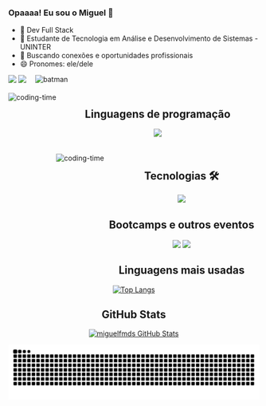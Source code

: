 ### Opaaaa! Eu sou o Miguel 👋

- 🌱 Dev Full Stack
- 📖 Estudante de Tecnologia em Análise e Desenvolvimento de Sistemas - UNINTER
- 👯 Buscando conexões e oportunidades profissionais
- 😄 Pronomes: ele/dele

<div> 
  <a href = "mailto:dev.miguelfmds@gmail.com"><img src="https://img.shields.io/badge/-Gmail-%23333?style=for-the-badge&logo=gmail&logoColor=white" target="_blank"></a>
  <a href="https://www.linkedin.com/in/miguel-francisco-a069252aa/" target="_blank"><img src="https://img.shields.io/badge/-LinkedIn-%230077B5?style=for-the-badge&logo=linkedin&logoColor=white" target="_blank"></a> 
  <img align="right" alt="batman" src ="https://media.giphy.com/media/oMLJaPmbUnoC4/giphy.gif" width="450">
  
</div>
<div  align="center"> 
  <div style="display: inline_block"><br>
    <img align="left" height="250" alt="coding-time" src="code.gif">
    <h2 align="center">Linguagens de programação</h2>
    <div>
      <p align="center">
        <a href="https://skillicons.dev">
          <img src="https://skillicons.dev/icons?i=javascript,html,css" />
        </a>
      </p>
    </div>
  </div>

<div  align="center"> 
  <div style="display: inline_block"><br>
    <img align="left" height="250" alt="coding-time" src="code.gif">
    <h2 align="center">Tecnologias 🛠</h2>
    <div>
      <p align="center">
        <a href="https://skillicons.dev">
          <img src="https://skillicons.dev/icons?i=github,vscode,figma,azure,react,tailwind,vite,git,vercel,nodejs,vite" />
        </a>
      </p>
    </div>  
   </div>
  </div>

   ## Bootcamps e outros eventos
   [<img src="https://hermes.dio.me/tracks/4d998d5c-36c1-497b-8da0-8db465c820eb.png" height="70"></a>](https://web.dio.me/track/microsoft-azure-ai-fundamentals?page=1&search=&tab=path)
   [<img src="https://app.rocketseat.com.br/_next/image?url=https%3A%2F%2Fmedia.graphassets.com%2FVQUrcxmRwudk9HRfqaOB&w=128&q=75" height="25"></a>](https://www.rocketseat.com.br/eventos/nlw)

   ## Linguagens mais usadas
   
   [![Top Langs](https://github-readme-stats.vercel.app/api/top-langs/?username=miguelfmds&layout=donut-vertical)](https://github.com/miguelfmds/github-readme-stats)

   ## GitHub Stats
   [![miguelfmds GitHub Stats](https://github-readme-stats.vercel.app/api?username=miguelfmds&show_icons=true&theme=tokyonight)](https://github.com/miguelfmds/github-readme-stats)

  <picture>
  <source media="(prefers-color-scheme: dark)" srcset="https://raw.githubusercontent.com/miguelfmds/miguelfmds/output/github-contribution-grid-snake-dark.svg">
  <source media="(prefers-color-scheme: light)" srcset="https://raw.githubusercontent.com/miguelfmds/miguelfmds/output/github-contribution-grid-snake.svg">
  <img alt="github contribution grid snake animation" src="https://raw.githubusercontent.com/miguelfmds/miguelfmds/output/github-contribution-grid-snake.svg">
  </picture>
